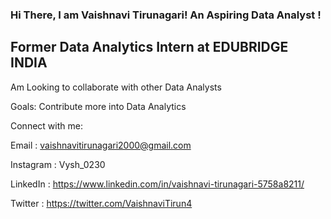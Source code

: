 ### Hi There, I am Vaishnavi Tirunagari! An Aspiring Data Analyst !
## Former Data Analytics Intern at EDUBRIDGE INDIA
Am Looking to collaborate with other Data Analysts

Goals: Contribute more into Data Analytics 

Connect with me:

Email : vaishnavitirunagari2000@gmail.com

Instagram : Vysh_0230

LinkedIn : https://www.linkedin.com/in/vaishnavi-tirunagari-5758a8211/

Twitter : https://twitter.com/VaishnaviTirun4
